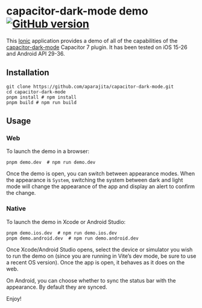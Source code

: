 <div class="markdown-body">

# capacitor-dark-mode demo&nbsp;&nbsp;[![GitHub version](https://badge.fury.io/gh/aparajita%2Fcapacitor-dark-mode.svg)](https://badge.fury.io/gh/aparajita%2Fcapacitor-dark-mode)

This [Ionic](https://ionicframework.com) application provides a demo of all of the capabilities of the [capacitor-dark-mode](https://github.com/aparajita/capacitor-dark-mode) Capacitor 7 plugin. It has been tested on iOS 15-26 and Android API 29-36.

## Installation

```shell
git clone https://github.com/aparajita/capacitor-dark-mode.git
cd capacitor-dark-mode
pnpm install # npm install
pnpm build # npm run build
```

## Usage

### Web

To launch the demo in a browser:

```shell
pnpm demo.dev  # npm run demo.dev
```

Once the demo is open, you can switch between appearance modes. When the appearance is `System`, switching the system between dark and light mode will change the appearance of the app and display an alert to confirm the change.

### Native

To launch the demo in Xcode or Android Studio:

```shell
pnpm demo.ios.dev  # npm run demo.ios.dev
pnpm demo.android.dev  # npm run demo.android.dev
```

Once Xcode/Android Studio opens, select the device or simulator you wish to run the demo on (since you are running in Vite’s dev mode, be sure to use a recent OS version). Once the app is open, it behaves as it does on the web.

On Android, you can choose whether to sync the status bar with the appearance. By default they are synced.

Enjoy!

</div>
